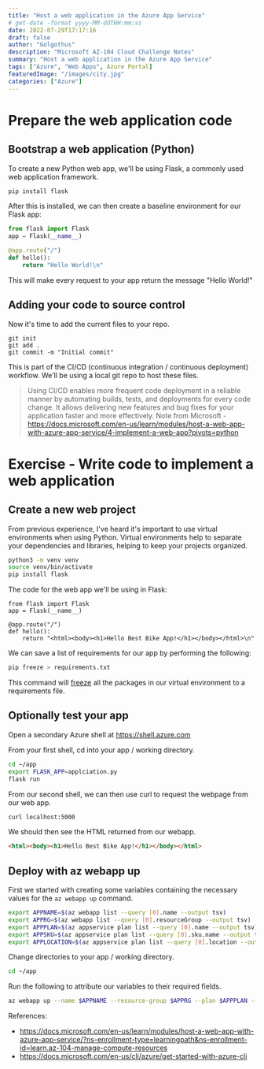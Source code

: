 ```yaml
---
title: "Host a web application in the Azure App Service"
# get-date -format yyyy-MM-ddTHH:mm:ss
date: 2022-07-29T17:17:16
draft: false
author: "Golgothus"
description: "Microsoft AZ-104 Cloud Challenge Notes"
summary: "Host a web application in the Azure App Service"
tags: ["Azure", "Web Apps", Azure Portal]
featuredImage: "/images/city.jpg"
categories: ["Azure"]
---
```


# Prepare the web application code

## Bootstrap a web application (Python)

To create a new Python web app, we'll be using Flask, a commonly used web application framework.

```bash
pip install flask
```

After this is installed, we can then create a baseline environment for our Flask app:

```python
from flask import Flask
app = Flask(__name__)

@app.route("/")
def hello():
    return "Hello World!\n"
```

This will make every request to your app return the message "Hello World!"

## Adding your code to source control

Now it's time to add the current files to your repo.

```git
git init
git add .
git commit -m "Initial commit"
```

This is part of the CI/CD (continuous integration / continuous deployment) workflow. We'll be using a local git repo to host these files.

> Using CI/CD enables more frequent code deployment in a reliable manner by automating builds, tests, and deployments for every code change. It allows delivering new features and bug fixes for your application faster and more effectively.
> Note from Microsoft - https://docs.microsoft.com/en-us/learn/modules/host-a-web-app-with-azure-app-service/4-implement-a-web-app?pivots=python

# Exercise - Write code to implement a web application

## Create a new web project

From previous experience, I've heard it's important to use virtual environments when using Python. Virtual environments help to separate your dependencies and libraries, helping to keep your projects organized.

```bash
python3 -m venv venv
source venv/bin/activate
pip install flask
```

The code for the web app we'll be using in Flask:

```python3
from flask import Flask
app = Flask(__name__)

@app.route("/")
def hello():
    return "<html><body><h1>Hello Best Bike App!</h1></body></html>\n"
```

We can save a list of requirements for our app by performing the following:

```bash
pip freeze > requirements.txt
```

This command will [freeze](https://pip.pypa.io/en/stable/cli/pip_freeze/) all the packages in our virtual environment to a requirements file.

## Optionally test your app

Open a secondary Azure shell at https://shell.azure.com

From your first shell, cd into your app / working directory.

```bash
cd ~/app
export FLASK_APP=applciation.py
flask run
```

From our second shell, we can then use curl to request the webpage from our web app.

```bash
curl localhost:5000
```

We should then see the HTML returned from our webapp.

```html
<html><body><h1>Hello Best Bike App!</h1></body></html>
```

## Deploy with az webapp up

First we started with creating some variables containing the necessary values for the `az webapp up` command.

```bash
export APPNAME=$(az webapp list --query [0].name --output tsv)
export APPRG=$(az webapp list --query [0].resourceGroup --output tsv)
export APPPLAN=$(az appservice plan list --query [0].name --output tsv)
export APPSKU=$(az appservice plan list --query [0].sku.name --output tsv)
export APPLOCATION=$(az appservice plan list --query [0].location --output tsv)
```

Change directories to your app / working directory.

```bash
cd ~/app
```

Run the following to attribute our variables to their required fields.

```bash
az webapp up --name $APPNAME --resource-group $APPRG --plan $APPPLAN --sku $APPSKU --location "$APPLOCATION"
```

References:
- https://docs.microsoft.com/en-us/learn/modules/host-a-web-app-with-azure-app-service/?ns-enrollment-type=learningpath&ns-enrollment-id=learn.az-104-manage-compute-resources
- https://docs.microsoft.com/en-us/cli/azure/get-started-with-azure-cli
